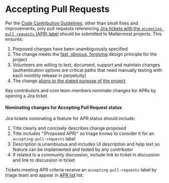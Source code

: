 # Accepting Pull Requests

Per the [Code Contribution Guidelines](http://docs.mattermost.com/developer/contribution-guide.html), other than small fixes and improvements, only pull requests referencing [Jira tickets with the `accepting pull requests` (APR) label](https://mattermost.atlassian.net/issues/?filter=10101) should be submitted to Mattermost projects. This ensures:

1. Proposed changes have been unambiguously specified 
2. The change meets the [fast, obvious, forgiving](http://www.mattermost.org/design-principles/) design principle for the project
3. Volunteers are willing to test, document, support and maintain changes (authentication options are critical paths that need manually testing with each monthly release in perpetuity)
4. The change [aligns to the stated purpose of the project](http://www.mattermost.org/vision/#mattermost-teams-v1)

Key contributors and core team members nominate changes for APRs by opening a Jira ticket. 

#### Nominating changes for Accepting Pull Request status 

Jira tickets nominating a feature for APR status should include: 

1. Title clearly and concisely describes change proposed
2. Title includes "(Proposed APR)" so triage knows to consider it for an `accepting-pull-requests` label
3. Description is unambiuous and includes UI description and help text so feature can be implemented and tested by any contributor
4. If related to a community discussion, include link to ticket in discussion and link to discussion in ticket

Tickets meeting APR criteria receive an `accepting-pull-requests` label by triage team and appear in [APR list](https://mattermost.atlassian.net/issues/?filter=10101) list. 

